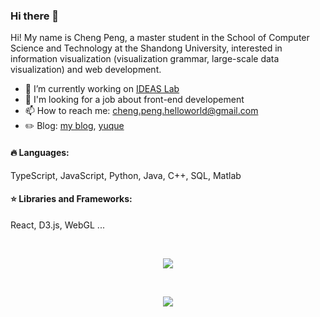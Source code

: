 ### Hi there 👋

Hi! My name is Cheng Peng, a master student  in the School of Computer Science and Technology at the Shandong University, interested in information visualization (visualization grammar, large-scale data visualization) and web development.

- 🔭 I’m currently working on  [IDEAS Lab](https://github.com/Ideas-Laboratory)
- 📝 I'm looking for a job about front-end developement
- 📫 How to reach me: cheng.peng.helloworld@gmail.com
- :pencil2: Blog: [my blog](viruspc.github.io/blog), [yuque](https://www.yuque.com/pengcheng-fuigs)


#### 🔥 Languages:

  TypeScript, JavaScript, Python, Java,  C++, SQL, Matlab

#### ⭐️ Libraries and Frameworks:

  React, D3.js, WebGL ...

<br/>

<p align="center">
  <a href="https://github.com/anuraghazra/github-readme-stats">
    <img align="center" src="https://github-readme-stats-lac-eta.vercel.app/api/top-langs/?username=viruspc&theme=blueberry&hide=html,c,c++,css,matlab&exclude_repo=LineFieldOpacity,LineField,old-notes,blog,bookmarks,GeoMapData_CN,datasets,todo-list,paperNotes,github-readme-stats,VirusPC" />
  </a>
</p>

<br/>

<p align="center"> 
  <a href="https://github.com/anuraghazra/github-readme-stat">
    <img align="center" src="https://github-readme-stats-lac-eta.vercel.app/api?username=viruspc&theme=cobalt&count_private=true" />
  </a>
</p>

<!--
**VirusPC/VirusPC** is a ✨ _special_ ✨ repository because its `README.md` (this file) appears on your GitHub profile.

Here are some ideas to get you started:

- 🔭 I’m currently working on ...
- 🌱 I’m currently learning ...
- 👯 I’m looking to collaborate on ...
- 🤔 I’m looking for help with ...
- 💬 Ask me about ...
- 📫 How to reach me: ...
- 😄 Pronouns: ...
- ⚡ Fun fact: ...
-->
